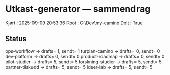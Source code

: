# Utkast-generator — sammendrag
Kjørt : 2025-09-09 20:53:36
Root  : C:\Dev\my-camino
DoIt  : True

## Status
ops-workflow       → drafts= 1, sendt= 1
turplan-camino     → drafts= 0, sendt= 0
dev-platform       → drafts= 0, sendt= 0
product-roadmap    → drafts= 0, sendt= 0
pilot-studier      → drafts= 5, sendt= 5
forskning-studier  → drafts= 5, sendt= 5
partner-tilskudd   → drafts= 5, sendt= 5
ideer-lab          → drafts= 5, sendt= 5
